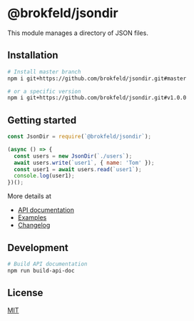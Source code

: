 # @brokfeld/jsondir

This module manages a directory of JSON files.

## Installation

```bash
# Install master branch
npm i git+https://github.com/brokfeld/jsondir.git#master

# or a specific version
npm i git+https://github.com/brokfeld/jsondir.git#v1.0.0
```

## Getting started

```js
const JsonDir = require(`@brokfeld/jsondir`);

(async () => {
  const users = new JsonDir(`./users`);
  await users.write(`user1`, { name: 'Tom' });
  const user1 = await users.read(`user1`);
  console.log(user1);
})();
```

More details at

* [API documentation](https://brokfeld.github.io/jsondir/docs/api/index.html)
* [Examples](./examples)
* [Changelog](./docs/changelog/README.md)

## Development

```bash
# Build API documentation
npm run build-api-doc
```

## License

[MIT](./LICENSE)
